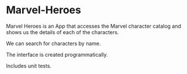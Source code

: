# Marvel-Heroes

Marvel Heroes is an App that accesses the Marvel character catalog and shows us the details of each of the characters.

We can search for characters by name.

The interface is created programmatically.

Includes unit tests.
